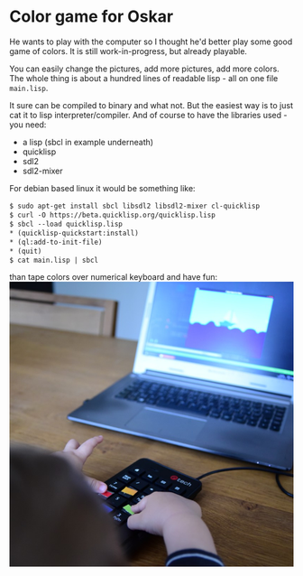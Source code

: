 # Color game for Oskar

He wants to play with the computer so I thought he'd better play some good game
of colors. It is still work-in-progress, but already playable.

You can easily change the pictures, add more pictures, add more colors. The
whole thing is about a hundred lines of readable lisp - all on one file
`main.lisp`.

It sure can be compiled to binary and what not. But the easiest way is to just
cat it to lisp interpreter/compiler. And of course to have the libraries used - you need:
* a lisp (sbcl in example underneath)
* quicklisp
* sdl2
* sdl2-mixer


For debian based linux it would be something like:

```
$ sudo apt-get install sbcl libsdl2 libsdl2-mixer cl-quicklisp
$ curl -O https://beta.quicklisp.org/quicklisp.lisp
$ sbcl --load quicklisp.lisp
* (quicklisp-quickstart:install)
* (ql:add-to-init-file)
* (quit)
$ cat main.lisp | sbcl
```

than tape colors over numerical keyboard and have fun:
![Oskar playing the game of colors](how-to-play.jpg)
